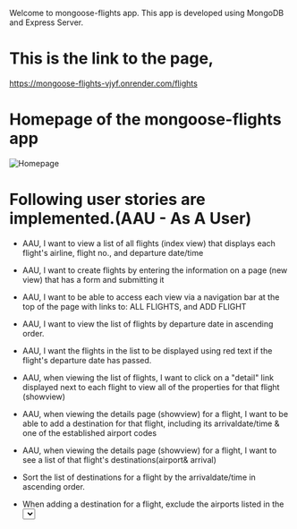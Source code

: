 Welcome to mongoose-flights app. This app is developed using MongoDB and Express Server. 

# This is the link to the page,

https://mongoose-flights-vjyf.onrender.com/flights

# Homepage of the mongoose-flights app

![Homepage](/img/mongoose-flights-homepage.jpg) 


# Following user stories are implemented.(AAU - As A User)

- AAU, I want to view a list of all flights (index view) that displays each flight's airline, flight no., and departure date/time

- AAU, I want to create flights by entering the information on a page (new view) that has a form and submitting it

- AAU, I want to be able to access each view via a navigation bar at the top of the page with links to:
            ALL FLIGHTS, and
            ADD FLIGHT

- AAU, I want to view the list of flights by departure date in ascending order.

- AAU, I want the flights in the list to be displayed using red text if the flight's departure date has passed.

- AAU, when viewing the list of flights, I want to click on a "detail" link displayed next to each flight to view all of the properties for that flight (showview)

- AAU, when viewing the details page (showview) for a flight, I want to be able to add a destination for that flight, including its arrivaldate/time & one of the established airport codes

- AAU, when viewing the details page (showview) for a flight, I want to see a list of that flight's destinations(airport& arrival)

- Sort the list of destinations for a flight by the arrivaldate/time in ascending order.

- When adding a destination for a flight, exclude the airports listed in the <select>that have already been used by other destinations and/or the flight's airport.

